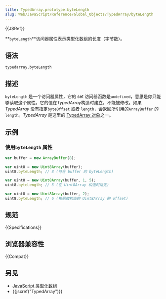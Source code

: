 ```yaml
---
title: TypedArray.prototype.byteLength
slug: Web/JavaScript/Reference/Global_Objects/TypedArray/byteLength
---
```


{{JSRef}}

**`byteLength`**访问器属性表示类型化数组的长度（字节数）。

## 语法

```plain
typedarray.byteLength
```

## 描述

`byteLength` 是一个访问器属性，它的 set 访问器函数是`undefined`，意思是你只能够读取这个属性。它的值在*TypedArray*构造时建立，不能被修改。如果 _TypedArray_ 没有指定`byteOffset` 或者 `length`，会返回所引用的`ArrayBuffer` 的`length`。_TypedArray_ 是这里的 [TypedArray 对象](/zh-CN/docs/Web/JavaScript/Reference/Global_Objects/TypedArray#TypedArray_objects)之一。

## 示例

### 使用`byteLength` 属性

```js
var buffer = new ArrayBuffer(8);

var uint8 = new Uint8Array(buffer);
uint8.byteLength; // 8 (符合 buffer 的 byteLength)

var uint8 = new Uint8Array(buffer, 1, 5);
uint8.byteLength; // 5 (在 Uint8Array 构造时指定)

var uint8 = new Uint8Array(buffer, 2);
uint8.byteLength; // 6 (根据被构造的 Uint8Array 的 offset)
```

## 规范

{{Specifications}}

## 浏览器兼容性

{{Compat}}

## 另见

- [JavaScript 类型化数组](/zh-CN/docs/Web/JavaScript/Typed_arrays)
- {{jsxref("TypedArray")}}
